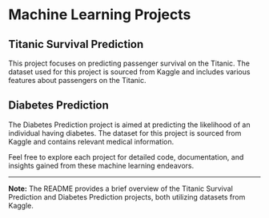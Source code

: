 # Machine Learning Projects

## Titanic Survival Prediction

This project focuses on predicting passenger survival on the Titanic. The dataset used for this project is sourced from Kaggle and includes various features about passengers on the Titanic.

## Diabetes Prediction

The Diabetes Prediction project is aimed at predicting the likelihood of an individual having diabetes. The dataset for this project is sourced from Kaggle and contains relevant medical information.

Feel free to explore each project for detailed code, documentation, and insights gained from these machine learning endeavors.

---

**Note:** The README provides a brief overview of the Titanic Survival Prediction and Diabetes Prediction projects, both utilizing datasets from Kaggle.
